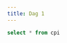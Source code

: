 ```yaml
---
title: Dag 1
---
```


```sql cpi
select * from cpi
```

<LineChart
    data={cpi}
    title="Konsumprisindeksen"
    x=date
    y=twelve_month_change
    sort={false}
/>
